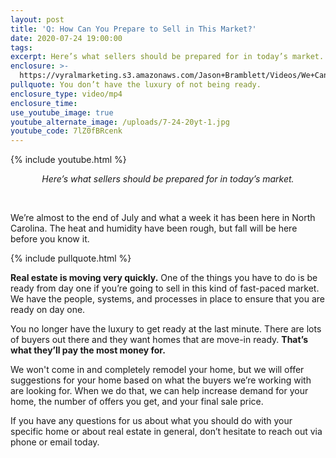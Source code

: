 ```yaml
---
layout: post
title: 'Q: How Can You Prepare to Sell in This Market?'
date: 2020-07-24 19:00:00
tags:
excerpt: Here’s what sellers should be prepared for in today’s market.
enclosure: >-
  https://vyralmarketing.s3.amazonaws.com/Jason+Bramblett/Videos/We+Can+Help+You+-+Jason+Bramblett+Real+Estate.mp4
pullquote: You don’t have the luxury of not being ready.
enclosure_type: video/mp4
enclosure_time:
use_youtube_image: true
youtube_alternate_image: /uploads/7-24-20yt-1.jpg
youtube_code: 7lZ0fBRcenk
---
```


{% include youtube.html %}

<center><em>Here&rsquo;s what sellers should be prepared for in today&rsquo;s market.</em></center>

&nbsp;

We’re almost to the end of July and what a week it has been here in North Carolina. The heat and humidity have been rough, but fall will be here before you know it.

{% include pullquote.html %}

**Real estate is moving very quickly.** One of the things you have to do is be ready from day one if you’re going to sell in this kind of fast-paced market. We have the people, systems, and processes in place to ensure that you are ready on day one.&nbsp;

You no longer have the luxury to get ready at the last minute. There are lots of buyers out there and they want homes that are move-in ready. **That’s what they’ll pay the most money for.**

We won't come in and completely remodel your home, but we will offer suggestions for your home based on what the buyers we’re working with are looking for. When we do that, we can help increase demand for your home, the number of offers you get, and your final sale price.

If you have any questions for us about what you should do with your specific home or about real estate in general, don’t hesitate to reach out via phone or email today.